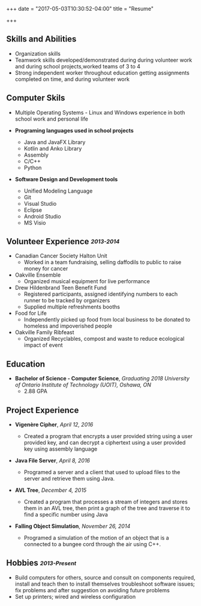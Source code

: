 +++
date = "2017-05-03T10:30:52-04:00"
title = "Resume"

+++

Skills and Abilities
------------------------
* Organization skills
* Teamwork skills developed/demonstrated during during volunteer work and
	during school projects,worked teams of 3 to 4
* Strong independent worker throughout education getting assignments
	completed on time, and during volunteer work

Computer Skils
--------------
* Multiple Operating Systems - Linux and Windows experience in both school
	work and personal life
*	**Programing languages used in school projects**
	- Java and JavaFX Library
	- Kotlin and Anko Library
	- Assembly
	- C/C++
	- Python

* **Software Design and Development tools**
	- Unified Modeling Language
	- Git
	- Visual Studio
	- Eclipse
	- Android Studio
	- MS Visio

Volunteer Experience												<sub><sup>*2013-2014*</sup></sub>  
--------------------

* Canadian Cancer Society Halton Unit
	- Worked in a team fundraising, selling daffodils to public to raise money 
		for cancer
* Oakville Ensemble
	- Organized musical equipment for live performance
* Drew Hildenbrand Teen Benefit Fund
	- Registered participants, assigned identifying numbers to each runner to be 
		tracked by organizers
	- Supplied multiple refreshments booths
* Food for Life
	- Independently picked up food from local business to be donated to homeless 
		and impoverished people
* Oakville Family Ribfeast
	- Organized Recyclables, compost and waste to reduce ecological impact of 
		event

Education
---------
* **Bachelor of Science - Computer Science**,					 *Graduating 2018*
*University of Ontario Institute of Technology (UOIT), Oshawa, ON* 
	- 2.88 GPA

Project Experience
------------------

* **Vigenère Cipher**,																	*April 12, 2016*
	- Created a program that encrypts a user provided string using a user 
		provided key, and can decrypt a ciphertext using a user provided key 
		using assembly language

* **Java File Server**,																	 *April 8, 2016*
	- Programed a server and a client that used to upload files to the server 
		and retrieve them using Java.

* **AVL Tree**,																				*December 4, 2015*
	- Created a program that processes a stream of integers and stores them in an 
		AVL tree, then print a graph of the tree and traverse it to find a specific 
		number using Java

* **Falling Object Simulation**,										 *November 26, 2014*
	- Programed a simulation of the motion of an object that is a connected to 
		a bungee cord through the air using C++.

Hobbies																		<sub><sup>*2013-Present*</sup></sub>
-------
* Build computers for others, source and consult on components required, 
	install and teach then to install themselves
troubleshoot software issues; fix problems and after suggestion on avoiding future problems
* Set up printers; wired and wireless configuration

